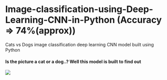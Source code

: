 # Image-classification-using-Deep-Learning-CNN-in-Python (Accuracy => 74%(approx))
Cats vs Dogs image classification deep learning CNN model built using Python

#### Is the picture a cat or a dog..? Well this model is built to find out 
![](https://www.google.com/url?sa=i&source=images&cd=&cad=rja&uact=8&ved=2ahUKEwi3nYmlmuTkAhXjmuYKHdbrCugQjRx6BAgBEAQ&url=%2Furl%3Fsa%3Di%26source%3Dimages%26cd%3D%26ved%3D%26url%3Dhttps%253A%252F%252Fmedium.com%252Fanubhav-shrimal%252Fdogs-vs-cats-image-classification-using-resnet-d2ed7e6db2bb%26psig%3DAOvVaw29H-ikk5JBBH3jIjc33AJ6%26ust%3D1569233963007868&psig=AOvVaw29H-ikk5JBBH3jIjc33AJ6&ust=1569233963007868)
